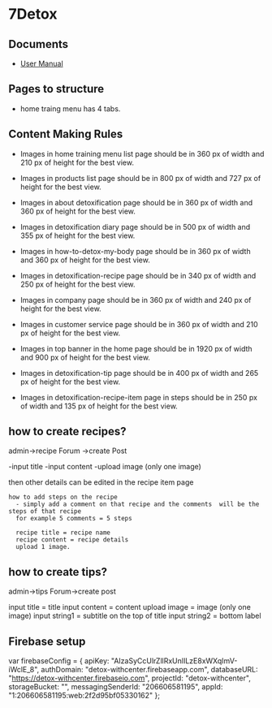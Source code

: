 # 7Detox

## Documents

* [User Manual](https://docs.google.com/document/d/14DdzWlJCrC0Ts99rNEioGXDfW2GfU2_6g-IphDMbCE8/edit#heading=h.pxh2lbxsw7ri)

## Pages to structure

* home traing menu has 4 tabs.

## Content Making Rules

* Images in home training menu list page should be in 360 px of width and 210 px of height for the best view.

* Images in products  list page should be in 800 px of width and 727 px of height for the best view.

* Images in about detoxification page  should be in 360 px of width and 360 px of height for the best view.

* Images in detoxification diary page  should be in 500 px of width and 355 px of height for the best view.

* Images in how-to-detox-my-body page  should be in 360 px of width and 360 px of height for the best view.

* Images in detoxification-recipe page  should be in 340 px of width and 250 px of height for the best view.

* Images in company page  should be in 360 px of width and 240 px of height for the best view.

* Images in customer service page  should be in 360 px of width and 210 px of height for the best view.

* Images in top banner in the home page  should be in 1920 px of width and 900 px of height for the best view.

* Images in detoxification-tip page  should be in 400 px of width and 265 px of height for the best view.


* Images in detoxification-recipe-item page in steps  should be in 250 px of width and 135 px of height for the best view.



## how to create recipes?


  admin->recipe Forum ->create Post

  -input title
  -input content
  -upload image (only one image)

  then other details can be edited in the recipe item page

    how to add steps on the recipe
      - simply add a comment on that recipe and the comments  will be the steps of that recipe 
      for example 5 comments = 5 steps

      recipe title = recipe name
      recipe content = recipe details
      upload 1 image.


## how to create tips?

  admin->tips Forum->create post

  input title = title
  input content = content
  upload image = image (only one image)
  input string1 = subtitle on the top of title
  input string2 = bottom label 



## Firebase setup

  var firebaseConfig = {
    apiKey: "AIzaSyCcUlrZllRxUnlILzE8xWXqImV-iWclE_8",
    authDomain: "detox-withcenter.firebaseapp.com",
    databaseURL: "https://detox-withcenter.firebaseio.com",
    projectId: "detox-withcenter",
    storageBucket: "",
    messagingSenderId: "206606581195",
    appId: "1:206606581195:web:2f2d95bf05330162"
  };
